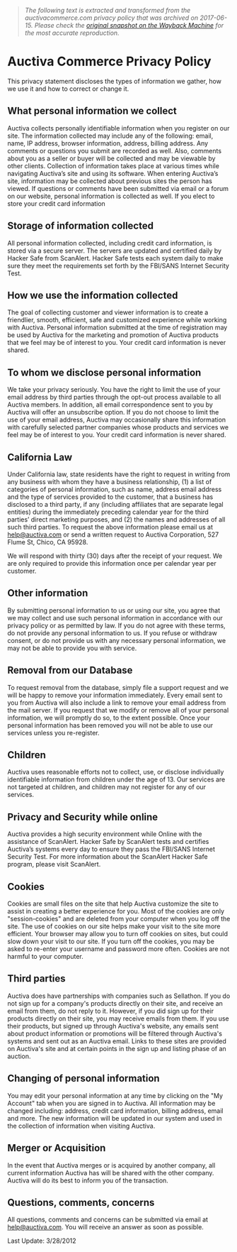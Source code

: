 > *The following text is extracted and transformed from the auctivacommerce.com privacy policy that was archived on 2017-06-15. Please check the [original snapshot on the Wayback Machine](https://web.archive.org/web/20170615212453id_/http%3A//auctivacommerce.com/privacy.aspx) for the most accurate reproduction.*

# Auctiva Commerce Privacy Policy

This privacy statement discloses the types of information we gather, how we use it and how to correct or change it.

## What personal information we collect

Auctiva collects personally identifiable information when you register on our site. The information collected may include any of the following: email, name, IP address, browser information, address, billing address. Any comments or questions you submit are recorded as well. Also, comments about you as a seller or buyer will be collected and may be viewable by other clients. Collection of information takes place at various times while navigating Auctiva’s site and using its software. When entering Auctiva’s site, information may be collected about previous sites the person has viewed. If questions or comments have been submitted via email or a forum on our website, personal information is collected as well. If you elect to store your credit card information

## Storage of information collected

All personal information collected, including credit card information, is stored via a secure server. The servers are updated and certified daily by Hacker Safe from ScanAlert. Hacker Safe tests each system daily to make sure they meet the requirements set forth by the FBI/SANS Internet Security Test.

## How we use the information collected

The goal of collecting customer and viewer information is to create a friendlier, smooth, efficient, safe and customized experience while working with Auctiva. Personal information submitted at the time of registration may be used by Auctiva for the marketing and promotion of Auctiva products that we feel may be of interest to you. Your credit card information is never shared.

## To whom we disclose personal information

We take your privacy seriously. You have the right to limit the use of your email address by third parties through the opt-out process available to all Auctiva members. In addition, all email correspondence sent to you by Auctiva will offer an unsubscribe option. If you do not choose to limit the use of your email address, Auctiva may occasionally share this information with carefully selected partner companies whose products and services we feel may be of interest to you. Your credit card information is never shared.

## California Law

Under California law, state residents have the right to request in writing from any business with whom they have a business relationship, (1) a list of categories of personal information, such as name, address email address and the type of services provided to the customer, that a business has disclosed to a third party, if any (including affiliates that are separate legal entities) during the immediately preceding calendar year for the third parties’ direct marketing purposes, and (2) the names and addresses of all such third parties. To request the above information please email us at help@auctiva.com or send a written request to Auctiva Corporation, 527 Flume St, Chico, CA 95928.

We will respond with thirty (30) days after the receipt of your request. We are only required to provide this information once per calendar year per customer.

## Other information

By submitting personal information to us or using our site, you agree that we may collect and use such personal information in accordance with our privacy policy or as permitted by law. If you do not agree with these terms, do not provide any personal information to us. If you refuse or withdraw consent, or do not provide us with any necessary personal information, we may not be able to provide you with service.

## Removal from our Database

To request removal from the database, simply file a support request and we will be happy to remove your information immediately. Every email sent to you from Auctiva will also include a link to remove your email address from the mail server. If you request that we modify or remove all of your personal information, we will promptly do so, to the extent possible. Once your personal information has been removed you will not be able to use our services unless you re-register. 

## Children

Auctiva uses reasonable efforts not to collect, use, or disclose individually identifiable information from children under the age of 13. Our services are not targeted at children, and children may not register for any of our services.

## Privacy and Security while online

Auctiva provides a high security environment while Online with the assistance of ScanAlert. Hacker Safe by ScanAlert tests and certifies Auctiva’s systems every day to ensure they pass the FBI/SANS Internet Security Test. For more information about the ScanAlert Hacker Safe program, please visit ScanAlert. 

## Cookies

Cookies are small files on the site that help Auctiva customize the site to assist in creating a better experience for you. Most of the cookies are only "session-cookies" and are deleted from your computer when you log off the site. The use of cookies on our site helps make your visit to the site more efficient. Your browser may allow you to turn off cookies on sites, but could slow down your visit to our site. If you turn off the cookies, you may be asked to re-enter your username and password more often. Cookies are not harmful to your computer.

## Third parties

Auctiva does have partnerships with companies such as Sellathon. If you do not sign up for a company's products directly on their site, and receive an email from them, do not reply to it. However, if you did sign up for their products directly on their site, you may receive emails from them. If you use their products, but signed up through Auctiva's website, any emails sent about product information or promotions will be filtered through Auctiva's systems and sent out as an Auctiva email. Links to these sites are provided on Auctiva's site and at certain points in the sign up and listing phase of an auction.

## Changing of personal information

You may edit your personal information at any time by clicking on the "My Account" tab when you are signed in to Auctiva. All information may be changed including: address, credit card information, billing address, email and more. The new information will be updated in our system and used in the collection of information when visiting Auctiva. 

## Merger or Acquisition

In the event that Auctiva merges or is acquired by another company, all current information Auctiva has will be shared with the other company. Auctiva will do its best to inform you of the transaction. 

## Questions, comments, concerns

All questions, comments and concerns can be submitted via email at help@auctiva.com. You will receive an answer as soon as possible.

Last Update: 3/28/2012
